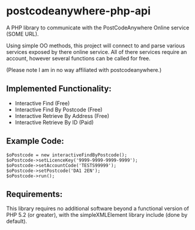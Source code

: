 postcodeanywhere-php-api
========================
A PHP library to communicate with the PostCodeAnywhere Online service (SOME URL).

Using simple OO methods, this project will connect to and parse various services
exposed by there online service. All of there services require an account, however
several functions can be called for free.

(Please note I am in no way affiliated with postcodeanywhere.)


Implemented Functionality:
--------------------------
 - Interactive Find (Free)
 - Interactive Find By Postcode (Free)
 - Interactive Retrieve By Address (Free)
 - Interactive Retrieve By ID (Paid)


Example Code:
-------------
	$oPostcode = new interactiveFindByPostcode();
	$oPostcode->setLicenceKey('9999-9999-9999-9999');
	$oPostcode->setAccountCode('TESTS99999');
	$oPostcode->setPostcode('DA1 2EN');
	$oPostcode->run();


Requirements:
-------------
This library requires no additional software beyond a functional version of PHP
5.2 (or greater), with the simpleXMLElement library include (done by default).